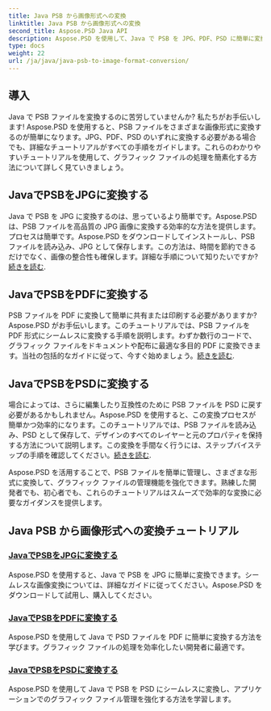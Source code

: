 ```yaml
---
title: Java PSB から画像形式への変換
linktitle: Java PSB から画像形式への変換
second_title: Aspose.PSD Java API
description: Aspose.PSD を使用して、Java で PSB を JPG、PDF、PSD に簡単に変換できます。シームレスな画像変換のためのチュートリアルに従って、プロジェクトを強化してください。
type: docs
weight: 22
url: /ja/java/java-psb-to-image-format-conversion/
---
```

## 導入
Java で PSB ファイルを変換するのに苦労していませんか? 私たちがお手伝いします! Aspose.PSD を使用すると、PSB ファイルをさまざまな画像形式に変換するのが簡単になります。JPG、PDF、PSD のいずれに変換する必要がある場合でも、詳細なチュートリアルがすべての手順をガイドします。これらのわかりやすいチュートリアルを使用して、グラフィック ファイルの処理を簡素化する方法について詳しく見ていきましょう。

## JavaでPSBをJPGに変換する

Java で PSB を JPG に変換するのは、思っているより簡単です。Aspose.PSD は、PSB ファイルを高品質の JPG 画像に変換する効率的な方法を提供します。プロセスは簡単です。Aspose.PSD をダウンロードしてインストールし、PSB ファイルを読み込み、JPG として保存します。この方法は、時間を節約できるだけでなく、画像の整合性も確保します。詳細な手順について知りたいですか?[続きを読む](./convert-psb-to-jpg-java/).

## JavaでPSBをPDFに変換する

PSB ファイルを PDF に変換して簡単に共有または印刷する必要がありますか? Aspose.PSD がお手伝いします。このチュートリアルでは、PSB ファイルを PDF 形式にシームレスに変換する手順を説明します。わずか数行のコードで、グラフィック ファイルをドキュメントや配布に最適な多目的 PDF に変換できます。当社の包括的なガイドに従って、今すぐ始めましょう。[続きを読む](./convert-psb-to-pdf-java/).

## JavaでPSBをPSDに変換する

場合によっては、さらに編集したり互換性のために PSB ファイルを PSD に戻す必要があるかもしれません。Aspose.PSD を使用すると、この変換プロセスが簡単かつ効率的になります。このチュートリアルでは、PSB ファイルを読み込み、PSD として保存して、デザインのすべてのレイヤーと元のプロパティを保持する方法について説明します。この変換を手間なく行うには、ステップバイステップの手順を確認してください。[続きを読む](./convert-psb-to-psd-java/).

Aspose.PSD を活用することで、PSB ファイルを簡単に管理し、さまざまな形式に変換して、グラフィック ファイルの管理機能を強化できます。熟練した開発者でも、初心者でも、これらのチュートリアルはスムーズで効率的な変換に必要なガイダンスを提供します。

## Java PSB から画像形式への変換チュートリアル
### [JavaでPSBをJPGに変換する](./convert-psb-to-jpg-java/)
Aspose.PSD を使用すると、Java で PSB を JPG に簡単に変換できます。シームレスな画像変換については、詳細なガイドに従ってください。Aspose.PSD をダウンロードして試用し、購入してください。
### [JavaでPSBをPDFに変換する](./convert-psb-to-pdf-java/)
Aspose.PSD を使用して Java で PSD ファイルを PDF に簡単に変換する方法を学びます。グラフィック ファイルの処理を効率化したい開発者に最適です。
### [JavaでPSBをPSDに変換する](./convert-psb-to-psd-java/)
Aspose.PSD を使用して Java で PSB を PSD にシームレスに変換し、アプリケーションでのグラフィック ファイル管理を強化する方法を学習します。